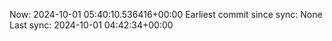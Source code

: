 Now: 2024-10-01 05:40:10.536416+00:00 Earliest commit since sync: None Last sync: 2024-10-01 04:42:34+00:00
